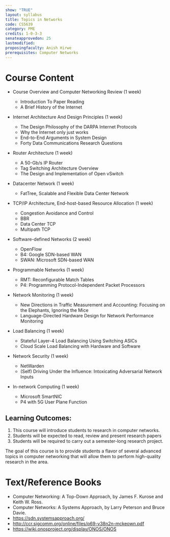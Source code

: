```yaml
---
show: "TRUE"
layout: syllabus
title: Topics in Networks
code: CS5639
category: PME
credits: 1-0-3-3
senateapprovedon: 25
lastmodified: 
proposingfaculty: Anish Hirwe
prerequisites: Computer Networks
---
```


# Course Content
* Course Overview and Computer Networking Review (1 week)
  - Introduction To Paper Reading
  - A Brief History of the Internet
* Internet Architecture And Design Principles (1 week)
  -  The Design Philosophy of the DARPA Internet Protocols
  -  Why the Internet only just works
  -  End-to-End Arguments in System Design
  -  Forty Data Communications Research Questions
* Router Architecture (1 week)
  - A 50-Gb/s IP Router
  - Tag Switching Architecture Overview
  -  The Design and Implementation of Open vSwitch
* Datacenter Network (1 week)
  - FatTree, Scalable and Flexible Data Center Network

* TCP/IP Architecture, End-host-based Resource Allocation (1 week)
  - Congestion Avoidance and Control
  - BBR
  - Data Center TCP
  - Multipath TCP
* Software-defined Networks (2 week)
  - OpenFlow
  - B4: Google SDN-based WAN
  - SWAN: Microsoft SDN-based WAN
* Programmable Networks (1 week)
  -  RMT: Reconfigurable Match Tables
  -  P4: Programming Protocol-Independent Packet Processors
* Network Monitoring (1 week)
  -  New Directions in Traffic Measurement and Accounting: Focusing on the Elephants, Ignoring the Mice
  -  Language-Directed Hardware Design for Network Performance Monitoring
* Load Balancing (1 week)
  - Stateful Layer-4 Load Balancing Using Switching ASICs
  - Cloud Scale Load Balancing with Hardware and Software
* Network Security (1 week)
  -  NetWarden
  -  (Self) Driving Under the Influence: Intoxicating Adversarial Network Inputs
* In-network Computing (1 week)
  -  Microsoft SmartNIC
  -  P4 with 5G User Plane Function

## Learning Outcomes:
1. This course will introduce students to research in computer networks.
2. Students will be expected to read, review and present research papers
3. Students will be required to carry out a semester-long research project.

The goal of this course is to provide students a flavor of several advanced topics in computer networking that will allow them to perform high-quality research in the area.

# Text/Reference Books
* Computer Networking: A Top-Down Approach, by James F. Kurose and Keith W. Ross.
* Computer Networks: A Systems Approach, by Larry Peterson and Bruce Davie.
* https://sdn.systemsapproach.org/
* http://ccr.sigcomm.org/online/files/p69-v38n2n-mckeown.pdf
* https://wiki.onosproject.org/display/ONOS/ONOS

